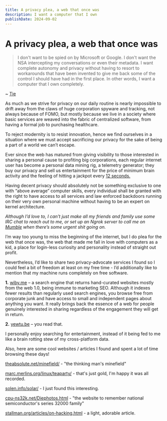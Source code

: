 ```yaml
---
title: A privacy plea, a web that once was
description: I want a computer that I own
publishDate: 2024-09-02
---
```


# A privacy plea, a web that once was

> I don't want to be spied on by Microsoft or Google. I don't want the NSA intercepting my conversations or even their metadata. I want complete autonomy and privacy without having to resort to workarounds that have been invented to give me back some of the control I should have had in the first place. In other words, I want a computer that I own completely. 

~ [Tie](http://misc-stuff.terraaeon.com/articles/computer-i-own.html)   


As much as we strive for privacy on our daily routine is nearly impossible to drift away from the claws of huge corporation spyware and tracking, not always because of FOMO, but mostly because we live in a society where basic services are weaved into the fabric of centralized software, from having a formal job to purchasing healthcare.

To reject modernity is to resist innovation, hence we find ourselves in a situation where we must accept sacrificing our privacy for the sake of being a part of a world we can’t escape.

Ever since the web has matured from giving visibility to those interested in sharing a personal cause to profiting big corporations, each regular internet user has become a personal data mining rig, a telemetry generator; they buy our privacy and sell us entertainment for the price of minimum brain activity and the feeling of hitting a jackpot every [12 seconds.](https://time.com/3858309/attention-spans-goldfish/)


Having decent privacy should absolutely not be something exclusive to one with “above average” computer skills, every individual shall be granted with the right to have access to all services and law enforced backdoors running on their very own personal machine without having to be an expert on kernel architecture.

_Although I’d love to, I can’t just make all my friends and family use some IRC chat to reach out to me, or set up an Ngrok server to call me on [Mumble](https://www.mumble.info/) when there’s some urgent shit going on._

I’m way too young to miss the beginning of the internet, but I do plea for the web that once was, the web that made me fall in love with computers as a kid, a place for login-less curiosity and personality instead of straight out profit.

Nevertheless, I’d like to share two privacy-advocate services I found so I could feel a bit of freedom at least on my free time - I’d additionally like to mention that my machine runs completely on free software.

**1.** [wiby.me](https://wiby.me/) – a search engine that returns hand-curated websites mostly from the web 1.0, being immune to marketing SEO. Although it indexes fewer results than regularly used search engines, you browse free from corporate junk and have access to small and independent pages about anything you want. It really brings back the essence of a web for people genuinely interested in sharing regardless of the engagement they will get in return.

**2.** [yewtu.be](https://yewtu.be/) – you read that.

I personally enjoy searching for entertainment, instead of it being fed to me like a brain rotting stew of my cross-platform data.

Also, here are some cool websites / articles I found and spent a lot of time browsing these days!

[theabsolute.net/minefield/](https://theabsolute.net/minefield/) - "the thinking man's minefield"

[marc.merlins.org/linux/teaparty/](https://marc.merlins.org/linux/teaparty/) - that's just gold, I'm happy it was all recorded.

[solen.info/solar/](https://solen.info/solar/) - I just found this interesting.

[cpu-ns32k.net/Diephotos.html](http://cpu-ns32k.net/Diephotos.html) - "the website to remember national semiconductor's series 32000 family"

[stallman.org/articles/on-hacking.html](https://stallman.org/articles/on-hacking.html) - a light, adorable article.
